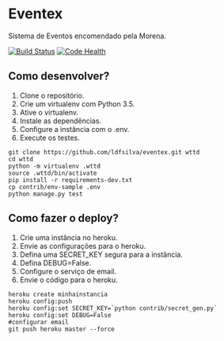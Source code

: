 # Eventex

Sistema de Eventos encomendado pela Morena.

[![Build Status](https://travis-ci.org/ldfsilva/eventex.svg?branch=master)](https://travis-ci.org/ldfsilva/eventex)
[![Code Health](https://landscape.io/github/ldfsilva/eventex/master/landscape.svg?style=flat)](https://landscape.io/github/ldfsilva/eventex/master)


## Como desenvolver?

1. Clone o repositório.
2. Crie um virtualenv com Python 3.5.
3. Ative o virtualenv.
4. Instale as dependências.
5. Configure a instância com o .env.
6. Execute os testes.

```console
git clone https://github.com/ldfsilva/eventex.git wttd
cd wttd
python -m virtualenv .wttd
source .wttd/bin/activate
pip install -r requirements-dev.txt
cp contrib/env-sample .env
python manage.py test
```

## Como fazer o deploy?

1. Crie uma instância no heroku.
2. Envie as configurações para o heroku.
3. Defina uma SECRET_KEY segura para a instância.
4. Defina DEBUG=False.
5. Configure o serviço de email.
6. Envie o código para o heroku.

```console
heroku create minhainstancia
heroku config:push
heroku config:set SECRET_KEY=`python contrib/secret_gen.py`
heroku config:set DEBUG=False
#configurar email
git push heroku master --force
```
